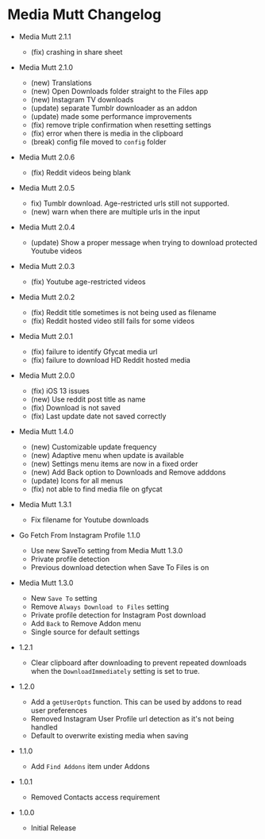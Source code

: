 # Media Mutt Changelog

* Media Mutt 2.1.1
  - (fix) crashing in share sheet

* Media Mutt 2.1.0
  - (new) Translations
  - (new) Open Downloads folder straight to the Files app
  - (new) Instagram TV downloads
  - (update) separate Tumblr downloader as an addon
  - (update) made some performance improvements
  - (fix) remove triple confirmation when resetting settings
  - (fix) error when there is media in the clipboard
  - (break) config file moved to `config` folder


* Media Mutt 2.0.6
  - (fix) Reddit videos being blank

* Media Mutt 2.0.5
  - fix) Tumblr download. Age-restricted urls still not supported.
  - (new) warn when there are multiple urls in the input

* Media Mutt 2.0.4
  - (update) Show a proper message when trying to download protected Youtube videos

* Media Mutt 2.0.3
  - (fix) Youtube age-restricted videos

* Media Mutt 2.0.2
  - (fix) Reddit title sometimes is not being used as filename
  - (fix) Reddit hosted video still fails for some videos

* Media Mutt 2.0.1
  - (fix) failure to identify Gfycat media url
  - (fix) failure to download HD Reddit hosted media

* Media Mutt 2.0.0
  - (fix) iOS 13 issues
  - (new) Use reddit post title as name
  - (fix) Download is not saved
  - (fix) Last update date not saved correctly

* Media Mutt 1.4.0
  - (new) Customizable update frequency
  - (new) Adaptive menu when update is available
  - (new) Settings menu items are now in a fixed order
  - (new) Add Back option to Downloads and Remove adddons
  - (update) Icons for all menus
  - (fix) not able to find media file on gfycat

* Media Mutt 1.3.1
  - Fix filename for Youtube downloads

* Go Fetch From Instagram Profile 1.1.0
  - Use new SaveTo setting from Media Mutt 1.3.0
  - Private profile detection
  - Previous download detection when Save To Files is on

* Media Mutt 1.3.0
  - New `Save To` setting
  - Remove `Always Download to Files` setting
  - Private profile detection for Instagram Post download
  - Add `Back` to Remove Addon menu
  - Single source for default settings


* 1.2.1
  - Clear clipboard after downloading to prevent repeated downloads when the `DownloadImmediately` setting is set to true.

* 1.2.0
  - Add a `getUserOpts` function. This can be used by addons to read user preferences
  - Removed Instagram User Profile url detection as it's not being handled
  - Default to overwrite existing media when saving

* 1.1.0
  - Add `Find Addons` item under Addons

* 1.0.1
  - Removed Contacts access requirement

* 1.0.0
  - Initial Release